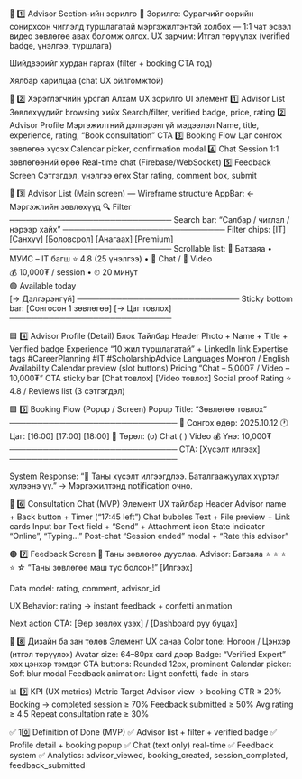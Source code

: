 🧭 1️⃣ Advisor Section-ийн зорилго
🎯 Зорилго:
Сурагчийг өөрийн сонирхсон чиглэлд туршлагатай мэргэжилтэнтэй холбох — 1:1 чат эсвэл видео зөвлөгөө авах боломж олгох.
UX зарчим:
Итгэл төрүүлэх (verified badge, үнэлгээ, туршлага)


Шийдвэрийг хурдан гаргах (filter + booking CTA тод)


Хялбар харилцаа (chat UX ойлгомжтой)



🧩 2️⃣ Хэрэглэгчийн урсгал
Алхам
UX зорилго
UI элемент
1️⃣ Advisor List
Зөвлөхүүдийг browsing хийх
Search/filter, verified badge, price, rating
2️⃣ Advisor Profile
Мэргэжилтний дэлгэрэнгүй мэдээлэл
Name, title, experience, rating, “Book consultation” CTA
3️⃣ Booking Flow
Цаг сонгож зөвлөгөө хүсэх
Calendar picker, confirmation modal
4️⃣ Chat Session
1:1 зөвлөгөөний өрөө
Real-time chat (Firebase/WebSocket)
5️⃣ Feedback Screen
Сэтгэгдэл, үнэлгээ өгөх
Star rating, comment box, submit


🧱 3️⃣ Advisor List (Main screen) — Wireframe structure
AppBar:  ←  Мэргэжлийн зөвлөхүүд    🔍 Filter
─────────────────────────────
Search bar: “Салбар / чиглэл / нэрээр хайх”
─────────────────────────────
Filter chips:
[IT] [Санхүү] [Боловсрол] [Анагаах] [Premium]
─────────────────────────────
Scrollable list:
👤 Батзаяа  •  МУИС – IT багш
⭐ 4.8 (25 үнэлгээ)  •  💬 Chat / 🎥 Video  
💰 10,000₮ / session  •  ⏱ 20 минут  
🟢 Available today  
[→ Дэлгэрэнгүй]
─────────────────────────────
Sticky bottom bar:
[Сонгосон 1 зөвлөгөө]  [→ Цаг товлох]
─────────────────────────────


🟦 4️⃣ Advisor Profile (Detail)
Блок
Тайлбар
Header
Photo + Name + Title + Verified badge
Experience
“10 жил туршлагатай” + LinkedIn link
Expertise tags
#CareerPlanning #IT #ScholarshipAdvice
Languages
Монгол / English
Availability
Calendar preview (slot buttons)
Pricing
“Chat – 5,000₮ / Video – 10,000₮”
CTA sticky bar
[Chat товлох] [Video товлох]
Social proof
Rating ⭐ 4.8 / Reviews list (3 сэтгэгдэл)


🟩 5️⃣ Booking Flow (Popup / Screen)
Popup Title:  “Зөвлөгөө товлох”
──────────────────────────────
📅 Сонгох өдөр: 2025.10.12
🕐 Цаг: [16:00] [17:00] [18:00]
💬 Төрөл: (o) Chat   ( ) Video
💰 Үнэ: 10,000₮
──────────────────────────────
CTA: [Хүсэлт илгээх]
──────────────────────────────

System Response:
“🎉 Таны хүсэлт илгээгдлээ. Баталгаажуулах хүртэл хүлээнэ үү.”
→ Мэргэжилтэнд notification очно.

🧠 6️⃣ Consultation Chat (MVP)
Элемент
UX тайлбар
Header
Advisor name + Back button + Timer (“17:45 left”)
Chat bubbles
Text + File preview + Link cards
Input bar
Text field + “Send” + Attachment icon
State indicator
“Online”, “Typing…”
Post-chat
“Session ended” modal + “Rate this advisor”


🟠 7️⃣ Feedback Screen
🎯 Таны зөвлөгөө дууслаа.
Advisor: Батзаяа
⭐ ⭐ ⭐ ⭐ ☆
“Таны зөвлөгөө маш тус болсон!”
[Илгээх]

Data model: rating, comment, advisor_id


UX Behavior: rating → instant feedback + confetti animation


Next action CTA: [Өөр зөвлөх үзэх] / [Dashboard руу буцах]



🎨 8️⃣ Дизайн ба зан төлөв
Элемент
UX санаа
Color tone:
Ногоон / Цэнхэр (итгэл төрүүлэх)
Avatar size:
64–80px card дээр
Badge:
“Verified Expert” хөх цэнхэр тэмдэг
CTA buttons:
Rounded 12px, prominent
Calendar picker:
Soft blur modal
Feedback animation:
Light confetti, fade-in stars


📊 9️⃣ KPI (UX metrics)
Metric
Target
Advisor view → booking CTR
≥ 20%
Booking → completed session
≥ 70%
Feedback submitted
≥ 50%
Avg rating
≥ 4.5
Repeat consultation rate
≥ 30%


✅ 10️⃣ Definition of Done (MVP)
✅ Advisor list + filter + verified badge
 ✅ Profile detail + booking popup
 ✅ Chat (text only) real-time
 ✅ Feedback system
 ✅ Analytics: advisor_viewed, booking_created, session_completed, feedback_submitted

